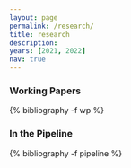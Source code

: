 ```yaml
---
layout: page
permalink: /research/
title: research
description:
years: [2021, 2022]
nav: true
---
```


<div class="publications">

<!-- Working Papers -->
<h3  class="pubyear">Working Papers</h3>
{% bibliography -f wp %}

<!-- Work in Progress --> 
<h3  class="pubyear">In the Pipeline</h3>
{% bibliography -f pipeline %}

</div>
